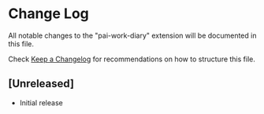# Change Log

All notable changes to the "pai-work-diary" extension will be documented in this file.

Check [Keep a Changelog](http://keepachangelog.com/) for recommendations on how to structure this file.

## [Unreleased]

- Initial release
